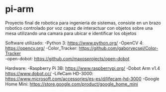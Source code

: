 # pi-arm

Proyecto final de robotica para ingenieria de sistemas, consiste en un brazo robotico controlado por voz capaz de interactuar con objetos sobre una mesa utilizando una camara para ubicar e identificar los objetos

Software utilizado:
  -Python 3: https://www.python.org/
  -OpenCV 4: https://opencv.org/
  -Color_Tracker: https://github.com/gaborvecsei/Color-Tracker  
  -open-dobot: https://github.com/maxosprojects/open-dobot
  
Hardware:
  -Raspberry Pi 3B: https://www.raspberrypi.org/
  -Dobot Arm v1.4 https://www.dobot.cc/
  -LifeCam HD-3000: https://www.microsoft.com/accessories/es-es/d/lifecam-hd-3000
  -Google Home Mini: https://store.google.com/product/google_home_mini
